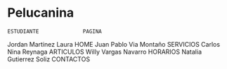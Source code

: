 # Pelucanina


    ESTUDIANTE              PAGINA
Jordan Martinez Laura       HOME
Juan Pablo Via Montaño      SERVICIOS
Carlos Nina Reynaga         ARTICULOS
Willy Vargas Navarro        HORARIOS
Natalia Gutierrez Soliz     CONTACTOS
